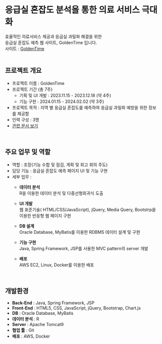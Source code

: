 # 응급실 혼잡도 분석을 통한 의료 서비스 극대화

효율적인 의료서비스 제공과 응급실 과밀화 해결을 위한<br>
응급실 혼잡도 예측 웹 사이트, GoldenTime 입니다.<br>
사이트 : [GoldenTime](http://52.62.144.113:8181/goldenTime)
<br><br>

## 프로젝트 개요
* 프로젝트 이름 : GoldenTime
* 프로젝트 기간 (총 7주)
   - 기획 및 UI 개발 : 2023.11.15 - 2023.12.18 (약 4주)
   - 기능 구현 : 2024.01.15 - 2024.02.02 (약 3주)
* 프로젝트 목적 : 지역 별 응급실 혼잡도를 예측하여 응급실 과밀화 예방을 위한 정보를 제공함
* 인력 구성 : 3명
* [관련 문서 보기](https://github.com/SeoKyeongLee/Project/tree/spring/Documentation)
<br>

## 주요 업무 및 역할
* 역할 : 조장(기능 수합 및 점검, 계획 및 회고 회의 주도)
* 담당 기능  : 응급실 혼잡도 예측 페이지 UI 및 기능 구현
* 세부 업무 :
    - **데이터 분석**<br> 
        R을 이용한 데이터 분석 및 다중선형회귀식 도출
        
    - **UI 개발**<br> 
        웹 표준기술( HTML/CSS/JavaScript), jQuery, Media Query, Bootstrp을 이용한 반응형 웹 페이지 구현
        
    - **DB 설계**<br> 
        Oracle Database, MyBatis를 이용한 RDBMS 데이터 설계 및 구현
        
    - **기능 구현**<br> 
        Java, Spring Framework, JSP를 사용한 MVC pattern의 server 개발
              
    - **배포**<br> 
        AWS EC2, Linux, Docker를 이용한 배포
<br>
      
## 개발환경
- **Back-End** : Java, Spring Framework, JSP
- **Front-End** : HTML5, CSS, JavaScript, jQuery, Bootstrap, Chart.js
- **DB** : Oracle Database, MyBatis
- **데이터 분석** : R
- **Server** : Apache Tomcat9
- **협업 툴** : Git
- **배포** : AWS, Docker

